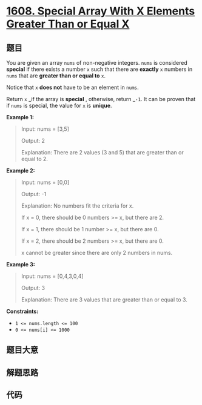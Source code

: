 # [1608. Special Array With X Elements Greater Than or Equal X](https://leetcode.com/problems/special-array-with-x-elements-greater-than-or-equal-x/)

## 题目

You are given an array `nums` of non-negative integers. `nums` is considered
**special** if there exists a number `x` such that there are **exactly** `x`
numbers in `nums` that are **greater than or equal to** `x`.

Notice that `x` **does not** have to be an element in `nums`.

Return `x` _if the array is **special** , otherwise, return _`-1`. It can be
proven that if `nums` is special, the value for `x` is **unique**.



**Example 1:**

> Input: nums = [3,5]
> 
> Output: 2
> 
> Explanation: There are 2 values (3 and 5) that are greater than or equal to 2.

**Example 2:**

> Input: nums = [0,0]
> 
> Output: -1
> 
> Explanation: No numbers fit the criteria for x.
> 
> If x = 0, there should be 0 numbers >= x, but there are 2.
> 
> If x = 1, there should be 1 number >= x, but there are 0.
> 
> If x = 2, there should be 2 numbers >= x, but there are 0.
> 
> x cannot be greater since there are only 2 numbers in nums.

**Example 3:**

> Input: nums = [0,4,3,0,4]
> 
> Output: 3
> 
> Explanation: There are 3 values that are greater than or equal to 3.

**Constraints:**

  * `1 <= nums.length <= 100`
  * `0 <= nums[i] <= 1000`


## 题目大意

## 解题思路

## 代码

```javascript

```


